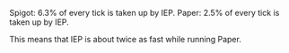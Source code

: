 

Spigot: 6.3% of every tick is taken up by IEP.
Paper: 2.5% of every tick is taken up by IEP.

This means that IEP is about twice as fast while running Paper. 